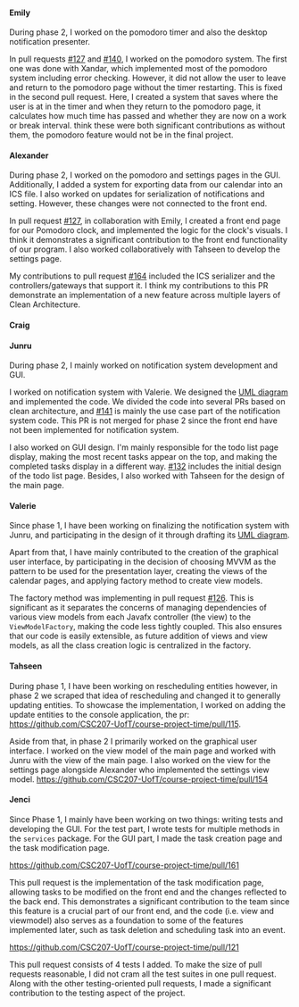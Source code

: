 #### Emily
During phase 2, I worked on the pomodoro timer and also the desktop notification presenter.

In pull requests [#127](https://github.com/CSC207-UofT/course-project-time/pull/127) and [#140](https://github.com/CSC207-UofT/course-project-time/pull/140), 
I worked on the pomodoro system. 
The first one was done with Xandar, which implemented most of the pomodoro system including error checking. However, it did not allow the user to leave and return to the pomodoro page without the timer restarting. This is fixed in the second pull request. Here, I created a system that saves where the user is at in the timer and when they return
to the pomodoro page, it calculates how much time has passed and whether they are now on a work or break interval. think these were both significant contributions as without them, the pomodoro feature would not be in the final project.

#### Alexander

During phase 2, I worked on the pomodoro and settings pages in the GUI. Additionally, I added a system for exporting data from our calendar into an ICS file. 
I also worked on updates for serialization of notifications and setting. However, these changes were not connected to the front end.

In pull request [#127](https://github.com/CSC207-UofT/course-project-time/pull/127), in collaboration with Emily, I created a front end page for our Pomodoro clock, and implemented the logic for the clock's visuals. 
I think it demonstrates a significant contribution to the front end functionality of our program. I also worked collaboratively with Tahseen to develop the settings page.

My contributions to pull request [#164](https://github.com/CSC207-UofT/course-project-time/pull/164) included the ICS serializer and the controllers/gateways that support it. 
I think my contributions to this PR demonstrate an implementation of a new feature across multiple layers of Clean Architecture.



#### Craig

#### Junru
During phase 2, I mainly worked on notification system development and GUI.

I worked on notification system with Valerie. We designed the [UML diagram](https://drive.google.com/file/d/1d6-EMS59UJDCOAwQ8ZjQiKCUdbTaeNX0/view) and implemented the code. We divided the code into several PRs based on clean architecture, and [#141](https://github.com/CSC207-UofT/course-project-time/pull/141) is mainly the use case part of the notification system code. This PR is not merged for phase 2 since the front end have not been implemented for notification system.

I also worked on GUI design. I'm mainly responsible for the todo list page display, making the most recent tasks appear on the top, and making the completed tasks display in a different way. [#132](https://github.com/CSC207-UofT/course-project-time/pull/132/files) includes the initial design of the todo list page.
Besides, I also worked with Tahseen for the design of the main page.

#### Valerie

Since phase 1, I have been working on finalizing the notification system with Junru, and participating
in the design of it through drafting its [UML diagram](https://drive.google.com/file/d/1d6-EMS59UJDCOAwQ8ZjQiKCUdbTaeNX0/view).

Apart from that, I have mainly contributed to the creation of the graphical user interface, by participating
in the decision of choosing MVVM as the pattern to be used for the presentation layer, creating the views of the
calendar pages, and applying factory method to create view models.

The factory method was implementing in pull request [#126](https://github.com/CSC207-UofT/course-project-time/pull/126).
This is significant as it separates the concerns of managing dependencies of various view models from each Javafx controller
(the view) to the `ViewModelFactory`, making the code less tightly coupled. This also ensures that our code is
easily extensible, as future addition of views and view models, as all the class creation logic is centralized in the factory. 


#### Tahseen
During phase 1, I have been working on rescheduling entities however, in phase 2 we scraped that idea of rescheduling and
changed it to generally updating entities. To showcase the implementation, I worked on adding the update entities to the console
application, the pr: https://github.com/CSC207-UofT/course-project-time/pull/115.

Aside from that, in phase 2 I primarily worked on the graphical user interface. I worked on the view model of the main page
and worked with Junru with the view of the main page. I also worked on the view for the settings page alongside Alexander who implemented
the settings view model. 
https://github.com/CSC207-UofT/course-project-time/pull/154

#### Jenci

Since Phase 1, I mainly have been working on two things: writing tests and developing the GUI. For the test part, 
I wrote tests for multiple methods in the `services` package. For the GUI part, I made the task creation page and the 
task modification page.

https://github.com/CSC207-UofT/course-project-time/pull/161

This pull request is the implementation of the task modification page, allowing tasks to be modified on the front end 
and the changes reflected to the back end. This demonstrates a significant contribution to the team since this feature 
is a crucial part of our front end, and the code (i.e. view and viewmodel) also serves as a foundation to some of the 
features implemented later, such as task deletion and scheduling task into an event.

https://github.com/CSC207-UofT/course-project-time/pull/121

This pull request consists of 4 tests I added. To make the size of pull requests reasonable, I did not cram all the 
test suites in one pull request. Along with the other testing-oriented pull requests, I made a significant contribution 
to the testing aspect of the project. 


